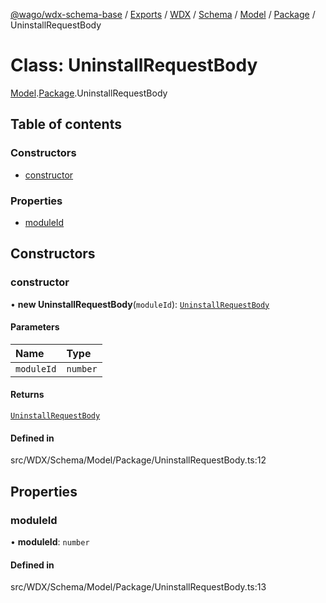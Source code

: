 [@wago/wdx-schema-base](../README.md) / [Exports](../modules.md) / [WDX](../modules/WDX.md) / [Schema](../modules/WDX.Schema.md) / [Model](../modules/WDX.Schema.Model.md) / [Package](../modules/WDX.Schema.Model.Package.md) / UninstallRequestBody

# Class: UninstallRequestBody

[Model](../modules/WDX.Schema.Model.md).[Package](../modules/WDX.Schema.Model.Package.md).UninstallRequestBody

## Table of contents

### Constructors

- [constructor](WDX.Schema.Model.Package.UninstallRequestBody.md#constructor)

### Properties

- [moduleId](WDX.Schema.Model.Package.UninstallRequestBody.md#moduleid)

## Constructors

### constructor

• **new UninstallRequestBody**(`moduleId`): [`UninstallRequestBody`](WDX.Schema.Model.Package.UninstallRequestBody.md)

#### Parameters

| Name | Type |
| :------ | :------ |
| `moduleId` | `number` |

#### Returns

[`UninstallRequestBody`](WDX.Schema.Model.Package.UninstallRequestBody.md)

#### Defined in

src/WDX/Schema/Model/Package/UninstallRequestBody.ts:12

## Properties

### moduleId

• **moduleId**: `number`

#### Defined in

src/WDX/Schema/Model/Package/UninstallRequestBody.ts:13
